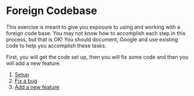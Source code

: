 # Foreign Codebase

This exercise is meant to give you exposure to using and working with a foreign code base. You may not know how to accomplish each step in this process, but that is OK! You should document, Google and use existing code to help you accomplish these tasks.

First, you will get the code set up, then you will fix some code and then you will add a new feature.
1. [Setup](setup.md)
2. [Fix a bug](fixing-a-bug.md)
3. [Add a new feature](new-feature.md)
